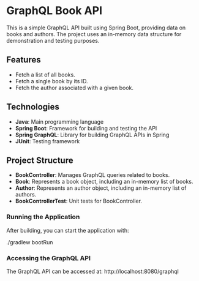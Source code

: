 # GraphQL Book API

This is a simple GraphQL API built using Spring Boot, providing data on books and authors. The project uses an in-memory data structure for demonstration and testing purposes.


## Features

- Fetch a list of all books.
- Fetch a single book by its ID.
- Fetch the author associated with a given book.

## Technologies

- **Java**: Main programming language
- **Spring Boot**: Framework for building and testing the API
- **Spring GraphQL**: Library for building GraphQL APIs in Spring
- **JUnit**: Testing framework

## Project Structure

- **BookController**: Manages GraphQL queries related to books.
- **Book**: Represents a book object, including an in-memory list of books.
- **Author**: Represents an author object, including an in-memory list of authors.
- **BookControllerTest**: Unit tests for BookController.

### Running the Application

After building, you can start the application with:

./gradlew bootRun

### Accessing the GraphQL API

The GraphQL API can be accessed at:
http://localhost:8080/graphql
